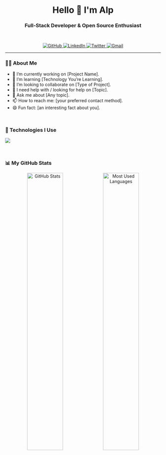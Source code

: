 <h1 align="center">
  Hello 👋 I'm Alp
</h1>
<h3 align="center">
  Full-Stack Developer & Open Source Enthusiast
</h3>

<br>

<p align="center">
  <a href="https://github.com/[YOUR_USERNAME]">
    <img src="https://img.shields.io/badge/GitHub-100000?style=for-the-badge&logo=github&logoColor=white" alt="GitHub"/>
  </a>
  <a href="https://linkedin.com/in/[YOUR_USERNAME]">
    <img src="https://img.shields.io/badge/LinkedIn-0077B5?style=for-the-badge&logo=linkedin&logoColor=white" alt="LinkedIn"/>
  </a>
  <a href="https://twitter.com/[YOUR_USERNAME]">
    <img src="https://img.shields.io/badge/Twitter-1DA1F2?style=for-the-badge&logo=twitter&logoColor=white" alt="Twitter"/>
  </a>
  <a href="mailto:[YOUR_EMAIL_ADDRESS]">
    <img src="https://img.shields.io/badge/Gmail-D14836?style=for-the-badge&logo=gmail&logoColor=white" alt="Gmail"/>
  </a>
</p>

---

### 👨‍💻 About Me

- 🔭 I’m currently working on [Project Name].
- 🌱 I’m learning [Technology You’re Learning].
- 👯 I’m looking to collaborate on [Type of Project].
- 🤔 I need help with / looking for help on [Topic].
- 💬 Ask me about [Any topic].
- 📫 How to reach me: [your preferred contact method].
- 😄 Fun fact: [an interesting fact about you].

<br>

### 🚀 Technologies I Use

<p align="left">
  <img src="https://skillicons.dev/icons?i=js,ts,react,nextjs,tailwind,nodejs,git,vscode&theme=dark" />
</p>

<br>

### 📊 My GitHub Stats

<p align="center">
  <img width="48%" src="https://github-readme-stats.vercel.app/api?username=[YOUR_USERNAME]&show_icons=true&locale=en&theme=radical" alt="GitHub Stats" />
  <img width="48%" src="https://github-readme-stats.vercel.app/api/top-langs/?username=[YOUR_USERNAME]&layout=compact&locale=en&theme=radical" alt="Most Used Languages" />
</p>
